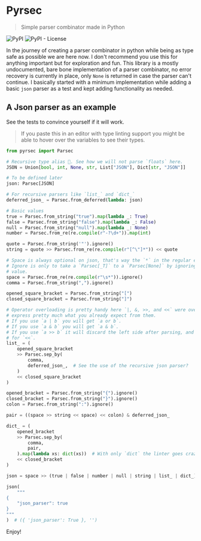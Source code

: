 # Pyrsec

> Simple parser combinator made in Python

![PyPI](https://img.shields.io/pypi/v/pyrsec)
![PyPI - License](https://img.shields.io/pypi/l/pyrsec)

In the journey of creating a parser combinator in python while being as type safe as
possible we are here now. I don't recommend you use this for anything important but for
exploration and fun. This library is a mostly undocumented, bare bone implementation of
a parser combinator, no error recovery is currently in place, only `None` is returned in
case the parser can't continue. I basically started with a minimum implementation while
adding a basic `json` parser as a test and kept adding functionality as needed.

## A Json parser as an example

See the tests to convince yourself if it will work.

> If you paste this in an editor with type linting support you might be able to hover
> over the variables to see their types.

```python
from pyrsec import Parsec

# Recursive type alias 👀. See how we will not parse `floats` here.
JSON = Union[bool, int, None, str, List["JSON"], Dict[str, "JSON"]]

# To be defined later
json: Parsec[JSON]

# For recursive parsers like `list_` and `dict_`
deferred_json_ = Parsec.from_deferred(lambda: json)

# Basic values
true = Parsec.from_string("true").map(lambda _: True)
false = Parsec.from_string("false").map(lambda _: False)
null = Parsec.from_string("null").map(lambda _: None)
number = Parsec.from_re(re.compile(r"-?\d+")).map(int)

quote = Parsec.from_string('"').ignore()
string = quote >> Parsec.from_re(re.compile(r"[^\"]*")) << quote

# Space is always optional on json, that's way the `*` in the regular expression.
# Ignore is only to take a `Parsec[_T]` to a `Parsec[None]` by ignoring its consumed
# value.
space = Parsec.from_re(re.compile(r"\s*")).ignore()
comma = Parsec.from_string(",").ignore()

opened_square_bracket = Parsec.from_string("[")
closed_square_bracket = Parsec.from_string("]")

# Operator overloading is pretty handy here `|, &, >>, and <<` were overloaded to
# express pretty much what you already expect from them.
# If you use `a | b` you will get `a or b`.
# If you use `a & b` you will get `a & b`.
# If you use `a >> b` it will discard the left side after parsing, and the equivalent
# for `<<`.
list_ = (
    opened_square_bracket
    >> Parsec.sep_by(
        comma,
        deferred_json_,  # See the use of the recursive json parser?
    )
    << closed_square_bracket
)

opened_bracket = Parsec.from_string("{").ignore()
closed_bracket = Parsec.from_string("}").ignore()
colon = Parsec.from_string(":").ignore()

pair = ((space >> string << space) << colon) & deferred_json_

dict_ = (
    opened_bracket
    >> Parsec.sep_by(
        comma,
        pair,
    ).map(lambda xs: dict(xs))  # With only `dict` the linter goes crazy, idk.
    << closed_bracket
)

json = space >> (true | false | number | null | string | list_ | dict_) << space

json(
    """
{
    "json_parser": true
}
"""
)  # ({ 'json_parser': True }, '')

```

Enjoy!
